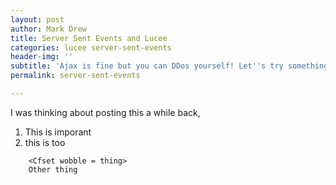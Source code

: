 ```yaml
---
layout: post
author: Mark Drew
title: Server Sent Events and Lucee
categories: lucee server-sent-events
header-img: ''
subtitle: 'Ajax is fine but you can DDos yourself! Let''s try something better. '
permalink: server-sent-events

---
```

I was thinking about posting this a while back,

1. This is imporant
1. this is too

```    
    <Cfset wobble = thing>
    Other thing
```